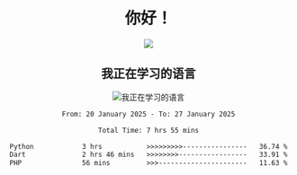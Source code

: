 <div align="center">
<h1>你好！</h1>
  
<a href="https://github.com/ikun0014">
    <img align="center" src="https://github-readme-stats-sigma-five.vercel.app/api?username=ikun0014&include_all_commits=true&show_icons=true&count_private=true&locale=cn&bg_color=0,EC6C6C,FFD479,FFFC79,73FA79,73FDFF,D783FF" />
  </a>
</div>

<div align="center">
<h2>我正在学习的语言</h2>
  
![我正在学习的语言](https://skillicons.dev/icons?i=python,nodejs,vue,html,dart)

</div>

<div align="center">
<!--START_SECTION:waka-->

```txt
From: 20 January 2025 - To: 27 January 2025

Total Time: 7 hrs 55 mins

Python            3 hrs           >>>>>>>>>----------------   36.74 %
Dart              2 hrs 46 mins   >>>>>>>>-----------------   33.91 %
PHP               56 mins         >>>----------------------   11.63 %
```

<!--END_SECTION:waka-->

</div>
